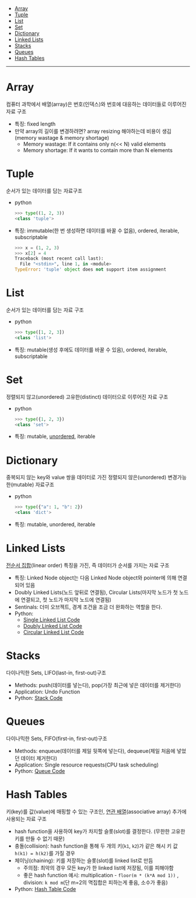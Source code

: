 - [Array](#array)
- [Tuple](#tuple)
- [List](#list)
- [Set](#set)
- [Dictionary](#dictionary)
- [Linked Lists](#linked-lists)
- [Stacks](#stacks)
- [Queues](#queues)
- [Hash Tables](#hash-tables)

---

# Array

컴퓨터 과학에서 배열(array)은 번호(인덱스)와 번호에 대응하는 데이터들로 이루어진 자료 구조

- 특징: fixed length
- 만약 array의 길이를 변경하려면? array resizing 해야하는데 비용이 생김(memory wastage & memory shortage)
  - Memory wastage: If it contains only n(\<\< N) valid elements
  - Memory shortage: If it wants to contain more than N elements

# Tuple

순서가 있는 데이터를 담는 자료구조

- python

  ```python
  >>> type((1, 2, 3))
  <class 'tuple'>
  ```

- 특징: immutable(한 번 생성하면 데이터를 바꿀 수 없음), ordered, iterable, subscriptable

  ```python
  >>> x = (1, 2, 3)
  >>> x[2] = 4
  Traceback (most recent call last):
    File "<stdin>", line 1, in <module>
  TypeError: 'tuple' object does not support item assignment
  ```

# List
 
순서가 있는 데이터를 담는 자료 구조

- python

  ```python
  >>> type([1, 2, 3])
  <class 'list'>
  ```

- 특징: mutable(생성 후에도 데이터를 바꿀 수 있음), ordered, iterable, subscriptable

# Set

정렬되지 않고(unordered) 고유한(distinct) 데이터으로 이루어진 자료 구조

- python

  ```python
  >>> type({1, 2, 3})
  <class 'set'>
  ```

- 특징: mutable, [unordered](https://stackoverflow.com/questions/12165200/order-of-unordered-python-sets), iterable

# Dictionary

중복되지 않는 key와 value 쌍을 데이터로 가진 정렬되지 않은(unordered) 변경가능한(mutable) 자료구조

- python

  ```python
  >>> type({"a": 1, "b": 2})
  <class 'dict'>
  ```

- 특징: mutable, unordered, iterable

# Linked Lists

[전순서 집합](https://en.wikipedia.org/wiki/Total_order)(linear order) 특징을 가진, 즉 데이터가 순서를 가지는 자료 구조

- 특징: Linked Node object는 다음 Linked Node object와 pointer에 의해 연결되어 있음
- Doubly Linked Lists(노드 앞뒤로 연결됨), Circular Lists(마지막 노드가 첫 노드에 연결되고, 첫 노드가 마지막 노드에 연결됨)
- Sentinals: 더미 오브젝트, 경계 조건을 조금 더 완화하는 역할을 한다.
- Python: 
  - [Single Linked List Code](codes/datastructure/sll.py#L12)
  - [Doubly Linked List Code](codes/datastructure/dll.py#L12)
  - [Circular Linked List Code](codes/datastructure/cll.py#L12)

# Stacks

다이나믹한 Sets, LIFO(last-in, first-out)구조

- Methods: push(데이터를 넣는다), pop(가장 최근에 넣은 데이터를 제거한다)
- Application: Undo Function
- Python: [Stack Code](codes/datastructure/stackandqueue.py#L73)

# Queues

다이나믹한 Sets, FIFO(first-in, first-out)구조

- Methods: enqueue(데이터를 제일 뒷쪽에 넣는다), dequeue(제일 처음에 넣었던 데이터 제거한다)
- Application: Single resource requests(CPU task scheduling)
- Python: [Queue Code](codes/datastructure/stackandqueue.py#L103)

# Hash Tables

키(key)를 값(value)에 매핑할 수 있는 구조인, [연관 배열](https://ko.wikipedia.org/wiki/%EC%97%B0%EA%B4%80_%EB%B0%B0%EC%97%B4)(associative array) 추가에 사용되는 자료 구조

- hash function을 사용하여 key가 차지할 슬롯(slot)를 결정한다. (무한한 고유한 키를 만들 수 없기 때문)
- 충돌(collision): hash function을 통해 두 개의 키(`k1`, `k2`)가 같은 해시 키 값 `h(k1) = h(k2)`를 가질 경우
- 체이닝(chaining): 키를 저장하는 슬롯(slot)를 linked list로 만듬
  - 주의점: 최악의 경우 모든 key가 한 linked list에 저장됨, 이를 피해야함
  - 좋은 hash function 예시: multiplication - `floor(m * (k*A mod 1))` , division: `k mod m`(단 m=2의 멱집합은 피하는게 좋음, 소수가 좋음)
- Python: [Hash Table Code](codes/datastructure/hashtable.py#L56)
